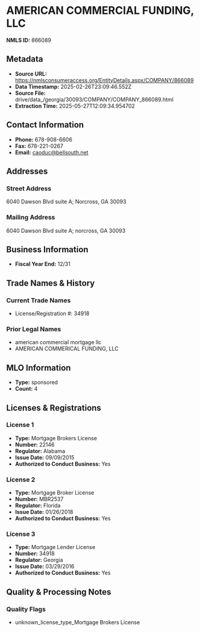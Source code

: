 # AMERICAN COMMERCIAL FUNDING, LLC

**NMLS ID:** 866089

## Metadata
- **Source URL:** https://nmlsconsumeraccess.org/EntityDetails.aspx/COMPANY/866089
- **Data Timestamp:** 2025-02-26T23:09:46.552Z
- **Source File:** drive/data_/georgia/30093/COMPANY/COMPANY_866089.html
- **Extraction Time:** 2025-05-27T12:09:34.954702

## Contact Information
- **Phone:** 678-908-6606
- **Fax:** 678-221-0267
- **Email:** caoduc@bellsouth.net

## Addresses
### Street Address
6040 Dawson Blvd suite A; Norcross, GA 30093

### Mailing Address
6040 Dawson Blvd suite A; norcross, GA 30093

## Business Information
- **Fiscal Year End:** 12/31

## Trade Names & History
### Current Trade Names
- License/Registration #: 34918

### Prior Legal Names
- american commercial mortgage llc
- AMERICAN COMMERICAL FUNDING, LLC

## MLO Information
- **Type:** sponsored
- **Count:** 4

## Licenses & Registrations

### License 1
- **Type:** Mortgage Brokers License
- **Number:** 22146
- **Regulator:** Alabama
- **Issue Date:** 09/09/2015
- **Authorized to Conduct Business:** Yes

### License 2
- **Type:** Mortgage Broker License
- **Number:** MBR2537
- **Regulator:** Florida
- **Issue Date:** 01/26/2018
- **Authorized to Conduct Business:** Yes

### License 3
- **Type:** Mortgage Lender License
- **Number:** 34918
- **Regulator:** Georgia
- **Issue Date:** 03/29/2016
- **Authorized to Conduct Business:** Yes

## Quality & Processing Notes
### Quality Flags
- unknown_license_type_Mortgage Brokers License
